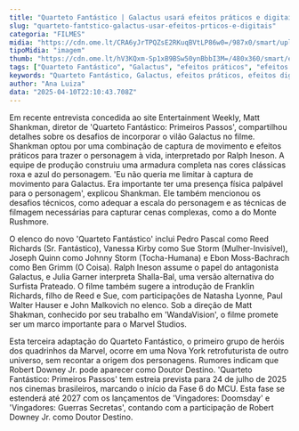```yaml
---
title: "Quarteto Fantástico | Galactus usará efeitos práticos e digitais"
slug: "quarteto-fantstico-galactus-usar-efeitos-prticos-e-digitais"
categoria: "FILMES"
midia: "https://cdn.ome.lt/CRA6yJrTPQZsE2RKuqBVtLP86w0=/987x0/smart/uploads/conteudo/fotos/Design_sem_nome_-_2025-04-10T182113.145.png"
tipoMidia: "imagem"
thumb: "https://cdn.ome.lt/hV3KQxm-Sp1xB9BSw50ynBbbI3M=/480x360/smart/extras/conteudos/Design_sem_nome_-_2025-04-10T182113.145.png"
tags: ["Quarteto Fantástico", "Galactus", "efeitos práticos", "efeitos digitais", "Marvel Studios", "MCU Fase 6", "cinema", "super-heróis"]
keywords: "Quarteto Fantástico, Galactus, efeitos práticos, efeitos digitais, Marvel Studios, MCU Fase 6, cinema, super-heróis"
author: "Ana Luiza"
data: "2025-04-10T22:10:43.708Z"
---
```


Em recente entrevista concedida ao site Entertainment Weekly, Matt Shankman, diretor de 'Quarteto Fantástico: Primeiros Passos', compartilhou detalhes sobre os desafios de incorporar o vilão Galactus no filme. Shankman optou por uma combinação de captura de movimento e efeitos práticos para trazer o personagem à vida, interpretado por Ralph Ineson. A equipe de produção construiu uma armadura completa nas cores clássicas roxa e azul do personagem. 'Eu não queria me limitar à captura de movimento para Galactus. Era importante ter uma presença física palpável para o personagem', explicou Shankman. Ele também mencionou os desafios técnicos, como adequar a escala do personagem e as técnicas de filmagem necessárias para capturar cenas complexas, como a do Monte Rushmore.

O elenco do novo 'Quarteto Fantástico' inclui Pedro Pascal como Reed Richards (Sr. Fantástico), Vanessa Kirby como Sue Storm (Mulher-Invisível), Joseph Quinn como Johnny Storm (Tocha-Humana) e Ebon Moss-Bachrach como Ben Grimm (O Coisa). Ralph Ineson assume o papel do antagonista Galactus, e Julia Garner interpreta Shalla-Bal, uma versão alternativa do Surfista Prateado. O filme também sugere a introdução de Franklin Richards, filho de Reed e Sue, com participações de Natasha Lyonne, Paul Walter Hauser e John Malkovich no elenco. Sob a direção de Matt Shakman, conhecido por seu trabalho em 'WandaVision', o filme promete ser um marco importante para o Marvel Studios.

Esta terceira adaptação do Quarteto Fantástico, o primeiro grupo de heróis dos quadrinhos da Marvel, ocorre em uma Nova York retrofuturista de outro universo, sem recontar a origem dos personagens. Rumores indicam que Robert Downey Jr. pode aparecer como Doutor Destino. 'Quarteto Fantástico: Primeiros Passos' tem estreia prevista para 24 de julho de 2025 nos cinemas brasileiros, marcando o início da Fase 6 do MCU. Esta fase se estenderá até 2027 com os lançamentos de 'Vingadores: Doomsday' e 'Vingadores: Guerras Secretas', contando com a participação de Robert Downey Jr. como Doutor Destino.